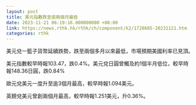 ```yaml
---
layout: post
title: 美元指數跌至逾兩個月最低
date: 2023-11-21 06:19:16.000000000 +08:00
link: https://news.rthk.hk/rthk/ch/component/k2/1728685-20231121.htm
categories: rthk
---
```


美元兌一籃子貨幣延續跌勢，跌至兩個多月以來最低，市場預期美國利率已見頂。
 
美元指數較早時報103.47，跌0.4%。美元兌日圓曾觸及約1個半月低位，較早時報148.36日圓，跌0.84%

歐元兌美元一度升至逾3個月最高，較早時報1.094美元。

英鎊兌美元曾創兩個月最高，較早時報1.251美元，升0.36%。
